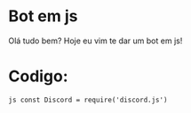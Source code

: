 # Bot em js
Olá tudo bem?
Hoje eu vim te dar um bot em js!
# Codigo:
`js
const Discord = require('discord.js')`
